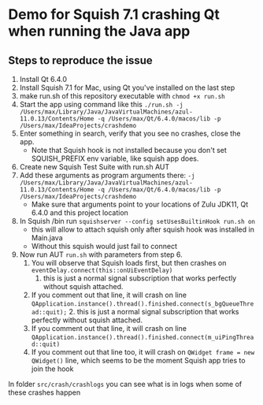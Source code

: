 # Demo for Squish 7.1 crashing Qt when running  the Java app

## Steps to reproduce the issue

1. Install Qt 6.4.0 
2. Install Squish 7.1 for Mac, using Qt you've installed on the last step
3. make run.sh of this repository executable with `chmod +x run.sh`
4. Start the app using command like this `./run.sh -j /Users/max/Library/Java/JavaVirtualMachines/azul-11.0.13/Contents/Home -q /Users/max/Qt/6.4.0/macos/lib -p /Users/max/IdeaProjects/crashdemo`
5. Enter something in search, verify that you see no crashes, close the app. 
   - Note that Squish hook is not installed because you don't set SQUISH_PREFIX env variable, like squish app does.
6. Create new Squish Test Suite with run.sh AUT
7. Add these arguments as program arguments there: `-j /Users/max/Library/Java/JavaVirtualMachines/azul-11.0.13/Contents/Home -q /Users/max/Qt/6.4.0/macos/lib -p /Users/max/IdeaProjects/crashdemo`
   - Make sure that arguments point to your locations of Zulu JDK11, Qt 6.4.0 and this project location
8. In Squish /bin run `squishserver --config setUsesBuiltinHook run.sh on`
   - this will allow to attach squish only after squish hook was installed in Main.java
   - Without this squish would just fail to connect
9. Now run AUT `run.sh` with parameters from step 6.
   1. You will observe that Squish loads first, but then crashes on `eventDelay.connect(this::onUiEventDelay)`
      1. this is just a normal signal subscription that works perfectly without squish attached.
   2. If you comment out that line, it will crash on line `QApplication.instance().thread().finished.connect(s_bgQueueThread::quit);`
      2. this is just a normal signal subscription that works perfectly without squish attached.
   3. If you comment out that line, it will crash on line `QApplication.instance().thread().finished.connect(m_uiPingThread::quit)`
   4. If you comment out that line too, it will crash on `QWidget frame = new QWidget()` line, which seems to be the moment Squish app tries to join the hook

In folder `src/crash/crashlogs` you can see what is in logs when some of these crashes happen